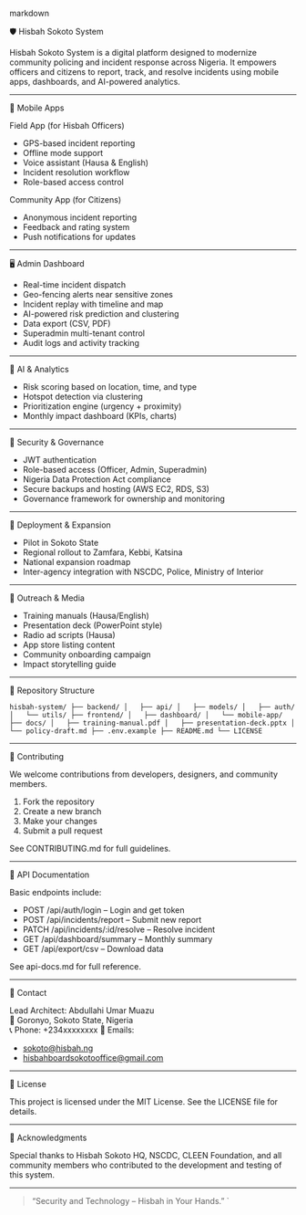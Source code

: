 markdown

🛡️ Hisbah Sokoto System

Hisbah Sokoto System is a digital platform designed to modernize community policing and incident response across Nigeria. It empowers officers and citizens to report, track, and resolve incidents using mobile apps, dashboards, and AI-powered analytics.

---

📱 Mobile Apps

Field App (for Hisbah Officers)
- GPS-based incident reporting
- Offline mode support
- Voice assistant (Hausa & English)
- Incident resolution workflow
- Role-based access control

Community App (for Citizens)
- Anonymous incident reporting
- Feedback and rating system
- Push notifications for updates

---

🖥️ Admin Dashboard

- Real-time incident dispatch
- Geo-fencing alerts near sensitive zones
- Incident replay with timeline and map
- AI-powered risk prediction and clustering
- Data export (CSV, PDF)
- Superadmin multi-tenant control
- Audit logs and activity tracking

---

🧠 AI & Analytics

- Risk scoring based on location, time, and type
- Hotspot detection via clustering
- Prioritization engine (urgency + proximity)
- Monthly impact dashboard (KPIs, charts)

---

🔐 Security & Governance

- JWT authentication
- Role-based access (Officer, Admin, Superadmin)
- Nigeria Data Protection Act compliance
- Secure backups and hosting (AWS EC2, RDS, S3)
- Governance framework for ownership and monitoring

---

🚀 Deployment & Expansion

- Pilot in Sokoto State
- Regional rollout to Zamfara, Kebbi, Katsina
- National expansion roadmap
- Inter-agency integration with NSCDC, Police, Ministry of Interior

---

📣 Outreach & Media

- Training manuals (Hausa/English)
- Presentation deck (PowerPoint style)
- Radio ad scripts (Hausa)
- App store listing content
- Community onboarding campaign
- Impact storytelling guide

---

📂 Repository Structure

`
hisbah-system/
├── backend/
│   ├── api/
│   ├── models/
│   ├── auth/
│   └── utils/
├── frontend/
│   ├── dashboard/
│   └── mobile-app/
├── docs/
│   ├── training-manual.pdf
│   ├── presentation-deck.pptx
│   └── policy-draft.md
├── .env.example
├── README.md
└── LICENSE
`

---

🤝 Contributing

We welcome contributions from developers, designers, and community members.

1. Fork the repository  
2. Create a new branch  
3. Make your changes  
4. Submit a pull request

See CONTRIBUTING.md for full guidelines.

---

📘 API Documentation

Basic endpoints include:

- POST /api/auth/login – Login and get token  
- POST /api/incidents/report – Submit new report  
- PATCH /api/incidents/:id/resolve – Resolve incident  
- GET /api/dashboard/summary – Monthly summary  
- GET /api/export/csv – Download data

See api-docs.md for full reference.

---

📧 Contact

Lead Architect: Abdullahi Umar Muazu  
📍 Goronyo, Sokoto State, Nigeria  
📞 Phone: +234xxxxxxxx
📩 Emails:  
- sokoto@hisbah.ng  
- hisbahboardsokotooffice@gmail.com

---

📜 License

This project is licensed under the MIT License. See the LICENSE file for details.

---

🙌 Acknowledgments

Special thanks to Hisbah Sokoto HQ, NSCDC, CLEEN Foundation, and all community members who contributed to the development and testing of this system.

---

> “Security and Technology – Hisbah in Your Hands.”
`
